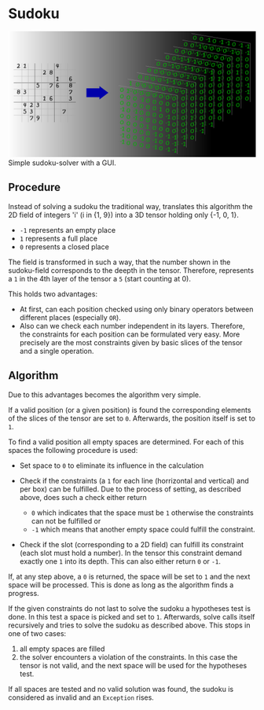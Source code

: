 # Sudoku
![](images/full_img.png)
Simple sudoku-solver with a GUI.

## Procedure
Instead of solving a sudoku the traditional way, translates this algorithm the 2D field of integers 'i' (i in {1, 9})
into a 3D tensor holding only {-1, 0, 1}.
- `-1` represents an empty place
- `1` represents a full place
- `0` represents a closed place

The field is transformed in such a way, that the number shown in the sudoku-field corresponds to the
deepth in the tensor. Therefore, represents a `1` in the 4th layer of the tensor a `5` (start counting at 0).

This holds two advantages:
- At first, can each position checked using only binary operators between different places (especially `OR`).
- Also can we check each number independent in its layers. Therefore, the constraints for each position can be formulated very easy.
  More precisely are the most constraints given by basic slices of the tensor and a single operation.

## Algorithm
Due to this advantages becomes the algorithm very simple. 

If a valid position (or a given position) is found the corresponding elements of the slices of the tensor are set to `0`.
Afterwards, the position itself is set to `1`.

To find a valid position all empty spaces are determined. 
For each of this spaces the following procedure is used:

- Set space to `0` to eliminate its influence in the calculation
- Check if the constraints (a `1` for each line (horrizontal and vertical) and per box) can be fulfilled.
  Due to the process of setting, as described above, does such a check either return
  - `0` which indicates that the space must be `1` otherwise the constraints can not be fulfilled or
  - `-1` which means that another empty space could fulfill the constraint.
    
- Check if the slot (corresponding to a 2D field) can fulfill its constraint (each slot must hold a number). In the tensor
this constraint demand exactly one `1` into its depth. This can also either return `0` or `-1`.
  
If, at any step above, a `0` is returned, the space will be set to `1` and the next space will be processed.
This is done as long as the algorithm finds a progress. 

If the given constraints do not last to solve the sudoku a hypotheses test is done. 
In this test a space is picked and set to `1`. 
Afterwards, solve calls itself recursively and tries to solve the sudoku as described above.
This stops in one of two cases:
1. all empty spaces are filled
2. the solver encounters a violation of the constraints. In this case the tensor is not valid, and the next space
will be used for the hypotheses test.
   
If all spaces are tested and no valid solution was found, the sudoku is considered as invalid and an `Exception` rises. 

